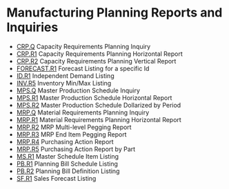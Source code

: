 # Manufacturing Planning Reports and Inquiries

<PageHeader />

- [CRP.Q](CRP-Q/README.md) Capacity Requirements Planning Inquiry
- [CRP.R1](CRP-R1/README.md) Capacity Requirements Planning Horizontal Report
- [CRP.R2](CRP-R2/README.md) Capacity Requirements Planning Vertical Report
- [FORECAST.R1](FORECAST-R1/README.md) Forecast Listing for a specific Id
- [ID.R1](ID-R1/README.md) Independent Demand Listing
- [INV.R5](INV-R5/README.md) Inventory Min/Max Listing
- [MPS.Q](MPS-Q/README.md) Master Production Schedule Inquiry
- [MPS.R1](MPS-R1/README.md) Master Production Schedule Horizontal Report
- [MPS.R2](MPS-R2/README.md) Master Production Schedule Dollarized by Period
- [MRP.Q](MRP-Q/README.md) Material Requirements Planning Inquiry
- [MRP.R1](MRP-R1/README.md) Material Requirements Planning Horizontal Report
- [MRP.R2](MRP-R2/README.md) MRP Multi-level Pegging Report
- [MRP.R3](MRP-R3/README.md) MRP End Item Pegging Report
- [MRP.R4](MRP-R4/README.md) Purchasing Action Report
- [MRP.R5](MRP-R5/README.md) Purchasing Action Report by Part
- [MS.R1](MS-R1/README.md) Master Schedule Item Listing
- [PB.R1](PB-R1/README.md) Planning Bill Schedule Listing
- [PB.R2](PB-R2/README.md) Planning Bill Definition Listing
- [SF.R1](SF-R1/README.md) Sales Forecast Listing

<badge text= "Version 8.10.57" vertical="middle" />

<PageFooter />
